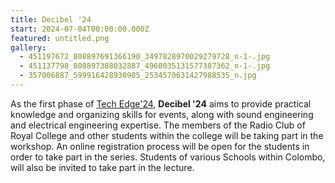 ```yaml
---
title: Decibel '24
start: 2024-07-04T00:00:00.000Z
featured: untitled.png
gallery:
  - 451197672_808897691366190_3497828970029279728_n-1-.jpg
  - 451137798_808897388032887_4960035131577387362_n-1-.jpg
  - 357006887_599916428930985_2534570631427988535_n.jpg
---
```

As the first phase of [Tech Edge'24](/projects/tech-edge-24), **Decibel '24** aims to provide practical knowledge and organizing skills for events, along with sound engineering and electrical engineering expertise. The members of the Radio Club of Royal College and other students within the college will be taking part in the workshop. An online registration process will be open for the students in order to take part in the series. Students of various Schools within Colombo, will also be invited to take part in the lecture.
